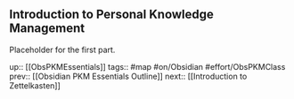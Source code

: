 ## Introduction to Personal Knowledge Management

Placeholder for the first part.

up:: [[ObsPKMEssentials]]
tags:: #map #on/Obsidian #effort/ObsPKMClass 
prev:: [[Obsidian PKM Essentials Outline]]
next:: [[Introduction to Zettelkasten]]
